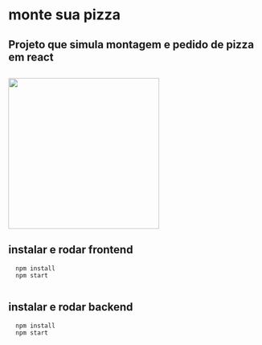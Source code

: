 # monte sua pizza

<h2>Projeto que simula montagem e pedido de pizza em react<h2>


<img width='300' src='https://user-images.githubusercontent.com/31110504/115179186-207e5700-a0a9-11eb-90e4-5716184c206e.png' />


## instalar e rodar frontend
````
  npm install
  npm start
  
````

## instalar e rodar backend
````
  npm install
  npm start
  
````
